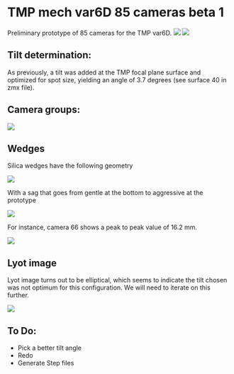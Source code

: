 # TMP mech var6D 85 cameras beta 1

Preliminary prototype of 85 cameras for the TMP var6D.
![](3DLayout/3dLayout_all.png)
![](3DLayout/3DLayout1.png)

## Tilt determination:

As previously, a tilt was added at the TMP focal plane surface and optimized for spot size, yielding an angle of 3.7 degrees (see surface 40 in zmx file).

## Camera groups:

![](groups_info/camera_groups.png)

## Wedges

Silica wedges have the following geometry

![](3DLayout/wedges.png)

With a sag that goes from gentle at the bottom to aggressive at the prototype

![](3DLayout/wedges2.png)

For instance, camera 66 shows a peak to peak value of 16.2 mm.

![](sags/wedge/sag_cam_66.JPG)

## Lyot image

Lyot image turns out to be elliptical, which seems to indicate the tilt chosen was not optimum for this configuration. We will need to iterate on this further.

![](Footprints/Lyot/footprint_cam_01.JPG)

## To Do:

* Pick a better tilt angle
* Redo
* Generate Step files
